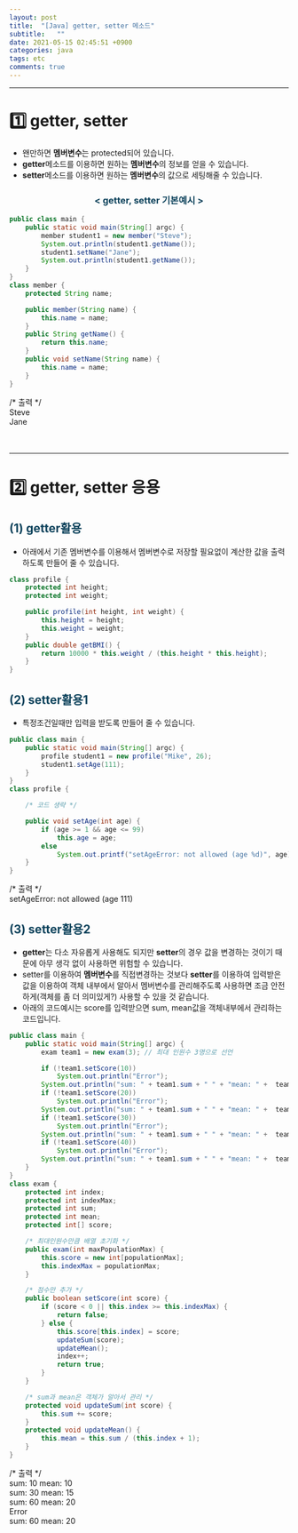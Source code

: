 ```yaml
---
layout: post
title:  "[Java] getter, setter 메소드"
subtitle:   ""
date: 2021-05-15 02:45:51 +0900
categories: java
tags: etc
comments: true
---
```


* * *
<h1>1️⃣ getter, setter</h1>

* 왠만하면 <b>멤버변수</b>는 <rd>protected</rd>되어 있습니다.
* <b><rd>getter</rd></b>메소드를 이용하면 원하는 <b>멤버변수</b>의 정보를 얻을 수 있습니다.
* <b><rd>setter</rd></b>메소드를 이용하면 원하는 <b>멤버변수</b>의 값으로 세팅해줄 수 있습니다.
<h3 align="middle" style="color:#0e435c;">&lt; getter, setter 기본예시 &gt;</h3>

```java
public class main {
    public static void main(String[] argc) {
        member student1 = new member("Steve");
        System.out.println(student1.getName());
        student1.setName("Jane");
        System.out.println(student1.getName());
    }
}
class member {
    protected String name;

    public member(String name) {
        this.name = name;
    }
    public String getName() {
        return this.name;
    }
    public void setName(String name) {
        this.name = name;
    }
} 
```
<kkr>
<rmk>/* 출력 */</rmk><br />
Steve<br />
Jane<br />
</kkr>
<br /><br />

* * *
<h1>2️⃣ getter, setter 응용</h1>
<h2 style="color:#0e435c;">(1) getter활용</h2>

* 아래에서 기존 멤버변수를 이용해서 <rd>멤버변수로 저장할 필요없이</rd> 계산한 값을 출력하도록 만들어 줄 수 있습니다. 

```java
class profile {
    protected int height;
    protected int weight;

    public profile(int height, int weight) {
        this.height = height;
        this.weight = weight;
    }
    public double getBMI() {
        return 10000 * this.weight / (this.height * this.height);
    }
}
```
<h2 style="color:#0e435c;">(2) setter활용1</h2>

* 특정조건일때만 입력을 받도록 만들어 줄 수 있습니다.

```java
public class main {
    public static void main(String[] argc) {
        profile student1 = new profile("Mike", 26);
        student1.setAge(111);
    }
}
class profile {

    /* 코드 생략 */

    public void setAge(int age) {
        if (age >= 1 && age <= 99)
            this.age = age;
        else
            System.out.printf("setAgeError: not allowed (age %d)", age);
    }
}
```
<kkr>
<rmk>/* 출력 */</rmk><br />
setAgeError: not allowed (age 111)<br />
</kkr>
<h2 style="color:#0e435c;">(3) setter활용2</h2>

* **getter**는 다소 자유롭게 사용해도 되지만 **setter**의 경우 값을 변경하는 것이기 때문에 아무 생각 없이 사용하면 위험할 수 있습니다.
* setter를 이용하여 **멤버변수**를 직접변경하는 것보다 **setter**를 이용하여 입력받은 값을 이용하여 <rd>객체 내부에서 알아서 멤버변수를 관리</rd>해주도록 사용하면 조금 안전하게(객체를 좀 더 의미있게?) 사용할 수 있을 것 같습니다.
* 아래의 코드예시는 <rd>score</rd>를 입력받으면 <rd>sum, mean</rd>값을 객체내부에서 관리하는 코드입니다.

```java
public class main {
    public static void main(String[] argc) {
        exam team1 = new exam(3); // 최대 인원수 3명으로 선언

        if (!team1.setScore(10))
            System.out.println("Error");
        System.out.println("sum: " + team1.sum + " " + "mean: " +  team1.mean);
        if (!team1.setScore(20))
            System.out.println("Error");
        System.out.println("sum: " + team1.sum + " " + "mean: " +  team1.mean);
        if (!team1.setScore(30))
            System.out.println("Error");
        System.out.println("sum: " + team1.sum + " " + "mean: " +  team1.mean);
        if (!team1.setScore(40))
            System.out.println("Error");
        System.out.println("sum: " + team1.sum + " " + "mean: " +  team1.mean);
    }
}
class exam {
    protected int index;
    protected int indexMax;
    protected int sum;
    protected int mean;
    protected int[] score;

    /* 최대인원수만큼 배열 초기화 */
    public exam(int maxPopulationMax) {
        this.score = new int[populationMax];
        this.indexMax = populationMax;
    }

    /* 점수만 추가 */
    public boolean setScore(int score) {
        if (score < 0 || this.index >= this.indexMax) {
            return false;
        } else {
            this.score[this.index] = score;
            updateSum(score);
            updateMean();
            index++;
            return true;
        }
    }

    /* sum과 mean은 객체가 알아서 관리 */
    protected void updateSum(int score) {
        this.sum += score;
    }
    protected void updateMean() {
        this.mean = this.sum / (this.index + 1);
    }
}
```
<kkr>
<rmk>/* 출력 */</rmk><br />
sum: 10 mean: 10<br />
sum: 30 mean: 15<br />
sum: 60 mean: 20<br />
Error<br />
sum: 60 mean: 20<br />
</kkr>